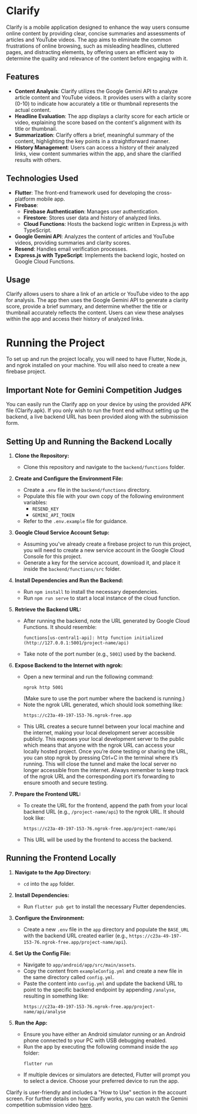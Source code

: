 # Clarify

Clarify is a mobile application designed to enhance the way users consume online content by providing clear, concise summaries and assessments of articles and YouTube videos. The app aims to eliminate the common frustrations of online browsing, such as misleading headlines, cluttered pages, and distracting elements, by offering users an efficient way to determine the quality and relevance of the content before engaging with it.

## Features

- **Content Analysis**: Clarify utilizes the Google Gemini API to analyze article content and YouTube videos. It provides users with a clarity score (0-10) to indicate how accurately a title or thumbnail represents the actual content.
- **Headline Evaluation**: The app displays a clarity score for each article or video, explaining the score based on the content's alignment with its title or thumbnail.
- **Summarization**: Clarify offers a brief, meaningful summary of the content, highlighting the key points in a straightforward manner.
- **History Management**: Users can access a history of their analyzed links, view content summaries within the app, and share the clarified results with others.

## Technologies Used

- **Flutter**: The front-end framework used for developing the cross-platform mobile app.
- **Firebase**: 
  - **Firebase Authentication**: Manages user authentication.
  - **Firestore**: Stores user data and history of analyzed links.
  - **Cloud Functions**: Hosts the backend logic written in Express.js with TypeScript.
- **Google Gemini API**: Analyzes the content of articles and YouTube videos, providing summaries and clarity scores.
- **Resend**: Handles email verification processes.
- **Express.js with TypeScript**: Implements the backend logic, hosted on Google Cloud Functions.

## Usage

Clarify allows users to share a link of an article or YouTube video to the app for analysis. The app then uses the Google Gemini API to generate a clarity score, provide a brief summary, and determine whether the title or thumbnail accurately reflects the content. Users can view these analyses within the app and access their history of analyzed links.

# Running the Project
To set up and run the project locally, you will need to have Flutter, Node.js, and ngrok installed on your machine. You will also need to create a new firebase project.

## Important Note for Gemini Competition Judges

You can easily run the Clarify app on your device by using the provided APK file (Clarify.apk). If you only wish to run the front end without setting up the backend, a live backend URL has been provided along with the submission form.

## Setting Up and Running the Backend Locally

1. **Clone the Repository:**
   - Clone this repository and navigate to the `backend/functions` folder.

2. **Create and Configure the Environment File:**
   - Create a `.env` file in the `backend/functions` directory.
   - Populate this file with your own copy of the following environment variables:
     - `RESEND_KEY`
     - `GEMINI_API_TOKEN`
   - Refer to the `.env.example` file for guidance.

3. **Google Cloud Service Account Setup:**
   - Assuming you've already create a firebase project to run this project, you will need to create a new service account in the Google Cloud Console for this project.
   - Generate a key for the service account, download it, and place it inside the `backend/functions/src` folder.

4. **Install Dependencies and Run the Backend:**
   - Run `npm install` to install the necessary dependencies.
   - Run `npm run serve` to start a local instance of the cloud function.

5. **Retrieve the Backend URL:**
   - After running the backend, note the URL generated by Google Cloud Functions. It should resemble:
     ```
     functions[us-central1-api]: http function initialized (http://127.0.0.1:5001/project-name/api)
     ```
   - Take note of the port number (e.g., `5001`) used by the backend.

6. **Expose Backend to the Internet with ngrok:**
   - Open a new terminal and run the following command:
     ```
     ngrok http 5001
     ```
     (Make sure to use the port number where the backend is running.)
   - Note the ngrok URL generated, which should look something like:
     ```
     https://c23a-49-197-153-76.ngrok-free.app
     ```
   - This URL creates a secure tunnel between your local machine and the internet, making your local development server accessible publicly. This exposes your local development server to the public which means that anyone with the ngrok URL can access your locally hosted project. Once you’re done testing or sharing the URL, you can stop ngrok by pressing Ctrl+C in the terminal where it’s running. This will close the tunnel and make the local server no longer accessible from the internet. Always remember to keep track of the ngrok URL and the corresponding port it’s forwarding to ensure smooth and secure testing.

7. **Prepare the Frontend URL:**
   - To create the URL for the frontend, append the path from your local backend URL (e.g., `/project-name/api`) to the ngrok URL. It should look like:
     ```
     https://c23a-49-197-153-76.ngrok-free.app/project-name/api
     ```
   - This URL will be used by the frontend to access the backend.

## Running the Frontend Locally

1. **Navigate to the App Directory:**
   - `cd` into the `app` folder.

2. **Install Dependencies:**
   - Run `flutter pub get` to install the necessary Flutter dependencies.

3. **Configure the Environment:**
   - Create a new `.env` file in the `app` directory and populate the `BASE_URL` with the backend URL created earlier (e.g., `https://c23a-49-197-153-76.ngrok-free.app/project-name/api`).

4. **Set Up the Config File:**
   - Navigate to `app/android/app/src/main/assets`.
   - Copy the content from `exampleConfig.yml` and create a new file in the same directory called `config.yml`.
   - Paste the content into `config.yml` and update the backend URL to point to the specific backend endpoint by appending `/analyse`, resulting in something like:
     ```
     https://c23a-49-197-153-76.ngrok-free.app/project-name/api/analyse
     ```

5. **Run the App:**
   - Ensure you have either an Android simulator running or an Android phone connected to your PC with USB debugging enabled.
   - Run the app by executing the following command inside the `app` folder:
     ```
     flutter run
     ```
   - If multiple devices or simulators are detected, Flutter will prompt you to select a device. Choose your preferred device to run the app.

Clarify is user-friendly and includes a "How to Use" section in the account screen. For further details on how Clarify works, you can watch the Gemini competition submission video [here](#https://drive.google.com/file/d/1fEJ92tpuz5EBWXESHpOVvjvlkTw-qnl5/view?usp=sharing).

